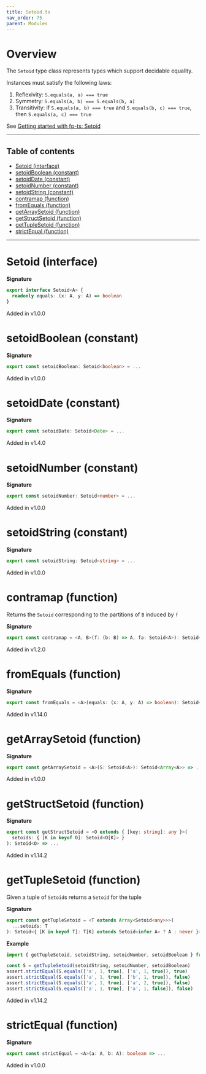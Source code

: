 ```yaml
---
title: Setoid.ts
nav_order: 75
parent: Modules
---
```


# Overview

The `Setoid` type class represents types which support decidable equality.

Instances must satisfy the following laws:

1. Reflexivity: `S.equals(a, a) === true`
2. Symmetry: `S.equals(a, b) === S.equals(b, a)`
3. Transitivity: if `S.equals(a, b) === true` and `S.equals(b, c) === true`, then `S.equals(a, c) === true`

See [Getting started with fp-ts: Setoid](https://dev.to/gcanti/getting-started-with-fp-ts-setoid-39f3)

---

<h2 class="text-delta">Table of contents</h2>

- [Setoid (interface)](#setoid-interface)
- [setoidBoolean (constant)](#setoidboolean-constant)
- [setoidDate (constant)](#setoiddate-constant)
- [setoidNumber (constant)](#setoidnumber-constant)
- [setoidString (constant)](#setoidstring-constant)
- [contramap (function)](#contramap-function)
- [fromEquals (function)](#fromequals-function)
- [getArraySetoid (function)](#getarraysetoid-function)
- [getStructSetoid (function)](#getstructsetoid-function)
- [getTupleSetoid (function)](#gettuplesetoid-function)
- [strictEqual (function)](#strictequal-function)

---

# Setoid (interface)

**Signature**

```ts
export interface Setoid<A> {
  readonly equals: (x: A, y: A) => boolean
}
```

Added in v1.0.0

# setoidBoolean (constant)

**Signature**

```ts
export const setoidBoolean: Setoid<boolean> = ...
```

Added in v1.0.0

# setoidDate (constant)

**Signature**

```ts
export const setoidDate: Setoid<Date> = ...
```

Added in v1.4.0

# setoidNumber (constant)

**Signature**

```ts
export const setoidNumber: Setoid<number> = ...
```

Added in v1.0.0

# setoidString (constant)

**Signature**

```ts
export const setoidString: Setoid<string> = ...
```

Added in v1.0.0

# contramap (function)

Returns the `Setoid` corresponding to the partitions of `B` induced by `f`

**Signature**

```ts
export const contramap = <A, B>(f: (b: B) => A, fa: Setoid<A>): Setoid<B> => ...
```

Added in v1.2.0

# fromEquals (function)

**Signature**

```ts
export const fromEquals = <A>(equals: (x: A, y: A) => boolean): Setoid<A> => ...
```

Added in v1.14.0

# getArraySetoid (function)

**Signature**

```ts
export const getArraySetoid = <A>(S: Setoid<A>): Setoid<Array<A>> => ...
```

Added in v1.0.0

# getStructSetoid (function)

**Signature**

```ts
export const getStructSetoid = <O extends { [key: string]: any }>(
  setoids: { [K in keyof O]: Setoid<O[K]> }
): Setoid<O> => ...
```

Added in v1.14.2

# getTupleSetoid (function)

Given a tuple of `Setoid`s returns a `Setoid` for the tuple

**Signature**

```ts
export const getTupleSetoid = <T extends Array<Setoid<any>>>(
  ...setoids: T
): Setoid<{ [K in keyof T]: T[K] extends Setoid<infer A> ? A : never }> => ...
```

**Example**

```ts
import { getTupleSetoid, setoidString, setoidNumber, setoidBoolean } from 'fp-ts/lib/Setoid'

const S = getTupleSetoid(setoidString, setoidNumber, setoidBoolean)
assert.strictEqual(S.equals(['a', 1, true], ['a', 1, true]), true)
assert.strictEqual(S.equals(['a', 1, true], ['b', 1, true]), false)
assert.strictEqual(S.equals(['a', 1, true], ['a', 2, true]), false)
assert.strictEqual(S.equals(['a', 1, true], ['a', 1, false]), false)
```

Added in v1.14.2

# strictEqual (function)

**Signature**

```ts
export const strictEqual = <A>(a: A, b: A): boolean => ...
```

Added in v1.0.0
